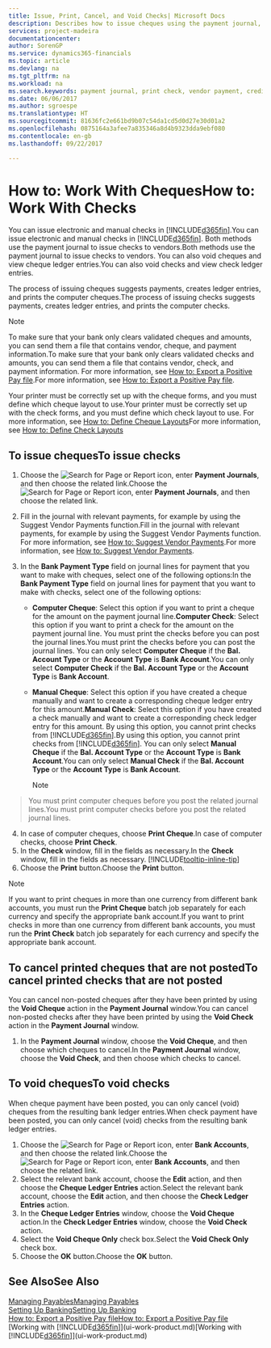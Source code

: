 ```yaml
---
title: Issue, Print, Cancel, and Void Checks| Microsoft Docs
description: Describes how to issue cheques using the payment journal, print cheques, and void or view cheque ledger entries in Financials.
services: project-madeira
documentationcenter: 
author: SorenGP
ms.service: dynamics365-financials
ms.topic: article
ms.devlang: na
ms.tgt_pltfrm: na
ms.workload: na
ms.search.keywords: payment journal, print check, vendor payment, creditor, debt, balance due, AP
ms.date: 06/06/2017
ms.author: sgroespe
ms.translationtype: HT
ms.sourcegitcommit: 81636fc2e661bd9b07c54da1cd5d0d27e30d01a2
ms.openlocfilehash: 0875164a3afee7a835346a8d4b9323dda9ebf080
ms.contentlocale: en-gb
ms.lasthandoff: 09/22/2017

---
```

# <a name="how-to-work-with-checks"></a><span data-ttu-id="69f92-103">How to: Work With Cheques</span><span class="sxs-lookup"><span data-stu-id="69f92-103">How to: Work With Checks</span></span>
<span data-ttu-id="69f92-104">You can issue electronic and manual checks in [!INCLUDE[d365fin](includes/d365fin_md.md)].</span><span class="sxs-lookup"><span data-stu-id="69f92-104">You can issue electronic and manual checks in [!INCLUDE[d365fin](includes/d365fin_md.md)].</span></span> <span data-ttu-id="69f92-105">Both methods use the payment journal to issue checks to vendors.</span><span class="sxs-lookup"><span data-stu-id="69f92-105">Both methods use the payment journal to issue checks to vendors.</span></span> <span data-ttu-id="69f92-106">You can also void cheques and view cheque ledger entries.</span><span class="sxs-lookup"><span data-stu-id="69f92-106">You can also void checks and view check ledger entries.</span></span>

<span data-ttu-id="69f92-107">The process of issuing cheques suggests payments, creates ledger entries, and prints the computer cheques.</span><span class="sxs-lookup"><span data-stu-id="69f92-107">The process of issuing checks suggests payments, creates ledger entries, and prints the computer checks.</span></span>

> [!NOTE]  
>   <span data-ttu-id="69f92-108">To make sure that your bank only clears validated cheques and amounts, you can send them a file that contains vendor, cheque, and payment information.</span><span class="sxs-lookup"><span data-stu-id="69f92-108">To make sure that your bank only clears validated checks and amounts, you can send them a file that contains vendor, check, and payment information.</span></span> <span data-ttu-id="69f92-109">For more information, see [How to: Export a Positive Pay file](finance-how-positive-pay.md).</span><span class="sxs-lookup"><span data-stu-id="69f92-109">For more information, see [How to: Export a Positive Pay file](finance-how-positive-pay.md).</span></span>

<span data-ttu-id="69f92-110">Your printer must be correctly set up with the cheque forms, and you must define which cheque layout to use.</span><span class="sxs-lookup"><span data-stu-id="69f92-110">Your printer must be correctly set up with the check forms, and you must define which check layout to use.</span></span> <span data-ttu-id="69f92-111">For more information, see [How to: Define Cheque Layouts](finance-how-define-check-layouts.md)</span><span class="sxs-lookup"><span data-stu-id="69f92-111">For more information, see [How to: Define Check Layouts](finance-how-define-check-layouts.md)</span></span>

## <a name="to-issue-checks"></a><span data-ttu-id="69f92-112">To issue cheques</span><span class="sxs-lookup"><span data-stu-id="69f92-112">To issue checks</span></span>
1. <span data-ttu-id="69f92-113">Choose the ![Search for Page or Report](media/ui-search/search_small.png "Search for Page or Report icon") icon, enter **Payment Journals**, and then choose the related link.</span><span class="sxs-lookup"><span data-stu-id="69f92-113">Choose the ![Search for Page or Report](media/ui-search/search_small.png "Search for Page or Report icon") icon, enter **Payment Journals**, and then choose the related link.</span></span>
2. <span data-ttu-id="69f92-114">Fill in the journal with relevant payments, for example by using the Suggest Vendor Payments function.</span><span class="sxs-lookup"><span data-stu-id="69f92-114">Fill in the journal with relevant payments, for example by using the Suggest Vendor Payments function.</span></span> <span data-ttu-id="69f92-115">For more information, see [How to: Suggest Vendor Payments](payables-how-suggest-vendor-payments.md).</span><span class="sxs-lookup"><span data-stu-id="69f92-115">For more information, see [How to: Suggest Vendor Payments](payables-how-suggest-vendor-payments.md).</span></span>
3. <span data-ttu-id="69f92-116">In the **Bank Payment Type** field on journal lines for payment that you want to make with cheques, select one of the following options:</span><span class="sxs-lookup"><span data-stu-id="69f92-116">In the **Bank Payment Type** field on journal lines for payment that you want to make with checks, select one of the following options:</span></span>

   * <span data-ttu-id="69f92-117">**Computer Cheque**: Select this option if you want to print a cheque for the amount on the payment journal line.</span><span class="sxs-lookup"><span data-stu-id="69f92-117">**Computer Check**: Select this option if you want to print a check for the amount on the payment journal line.</span></span> <span data-ttu-id="69f92-118">You must print the checks before you can post the journal lines.</span><span class="sxs-lookup"><span data-stu-id="69f92-118">You must print the checks before you can post the journal lines.</span></span> <span data-ttu-id="69f92-119">You can only select **Computer Cheque** if the **Bal. Account Type** or the **Account Type** is **Bank Account**.</span><span class="sxs-lookup"><span data-stu-id="69f92-119">You can only select **Computer Check** if the **Bal. Account Type** or the **Account Type** is **Bank Account**.</span></span>
   * <span data-ttu-id="69f92-120">**Manual Cheque**: Select this option if you have created a cheque manually and want to create a corresponding cheque ledger entry for this amount.</span><span class="sxs-lookup"><span data-stu-id="69f92-120">**Manual Check**: Select this option if you have created a check manually and want to create a corresponding check ledger entry for this amount.</span></span> <span data-ttu-id="69f92-121">By using this option, you cannot print checks from [!INCLUDE[d365fin](includes/d365fin_md.md)].</span><span class="sxs-lookup"><span data-stu-id="69f92-121">By using this option, you cannot print checks from [!INCLUDE[d365fin](includes/d365fin_md.md)].</span></span> <span data-ttu-id="69f92-122">You can only select **Manual Cheque** if the **Bal. Account Type** or the **Account Type** is **Bank Account**.</span><span class="sxs-lookup"><span data-stu-id="69f92-122">You can only select **Manual Check** if the **Bal. Account Type** or the **Account Type** is **Bank Account**.</span></span>

     > [!NOTE]  
>   <span data-ttu-id="69f92-123">You must print computer cheques before you post the related journal lines.</span><span class="sxs-lookup"><span data-stu-id="69f92-123">You must print computer checks before you post the related journal lines.</span></span>
4. <span data-ttu-id="69f92-124">In case of computer cheques, choose **Print Cheque**.</span><span class="sxs-lookup"><span data-stu-id="69f92-124">In case of computer checks, choose **Print Check**.</span></span>
5. <span data-ttu-id="69f92-125">In the **Check** window, fill in the fields as necessary.</span><span class="sxs-lookup"><span data-stu-id="69f92-125">In the **Check** window, fill in the fields as necessary.</span></span> [!INCLUDE[tooltip-inline-tip](includes/tooltip-inline-tip_md.md)]
6. <span data-ttu-id="69f92-126">Choose the **Print** button.</span><span class="sxs-lookup"><span data-stu-id="69f92-126">Choose the **Print** button.</span></span>

> [!NOTE]  
>   <span data-ttu-id="69f92-127">If you want to print cheques in more than one currency from different bank accounts, you must run the **Print Cheque** batch job separately for each currency and specify the appropriate bank account.</span><span class="sxs-lookup"><span data-stu-id="69f92-127">If you want to print checks in more than one currency from different bank accounts, you must run the **Print Check** batch job separately for each currency and specify the appropriate bank account.</span></span>

## <a name="to-cancel-printed-checks-that-are-not-posted"></a><span data-ttu-id="69f92-128">To cancel printed cheques that are not posted</span><span class="sxs-lookup"><span data-stu-id="69f92-128">To cancel printed checks that are not posted</span></span>
<span data-ttu-id="69f92-129">You can cancel non-posted cheques after they have been printed by using the **Void Cheque** action in the **Payment Journal** window.</span><span class="sxs-lookup"><span data-stu-id="69f92-129">You can cancel non-posted checks after they have been printed by using the **Void Check** action in the **Payment Journal** window.</span></span>

1. <span data-ttu-id="69f92-130">In the **Payment Journal** window, choose the **Void Cheque**, and then choose which cheques to cancel.</span><span class="sxs-lookup"><span data-stu-id="69f92-130">In the **Payment Journal** window, choose the **Void Check**, and then choose which checks to cancel.</span></span>

## <a name="to-void-checks"></a><span data-ttu-id="69f92-131">To void cheques</span><span class="sxs-lookup"><span data-stu-id="69f92-131">To void checks</span></span>
<span data-ttu-id="69f92-132">When cheque payment have been posted, you can only cancel (void) cheques from the resulting bank ledger entries.</span><span class="sxs-lookup"><span data-stu-id="69f92-132">When check payment have been posted, you can only cancel (void) checks from the resulting bank ledger entries.</span></span>

1. <span data-ttu-id="69f92-133">Choose the ![Search for Page or Report](media/ui-search/search_small.png "Search for Page or Report icon") icon, enter **Bank Accounts**, and then choose the related link.</span><span class="sxs-lookup"><span data-stu-id="69f92-133">Choose the ![Search for Page or Report](media/ui-search/search_small.png "Search for Page or Report icon") icon, enter **Bank Accounts**, and then choose the related link.</span></span>
2. <span data-ttu-id="69f92-134">Select the relevant bank account, choose the **Edit** action, and then choose the **Cheque Ledger Entries** action.</span><span class="sxs-lookup"><span data-stu-id="69f92-134">Select the relevant bank account, choose the **Edit** action, and then choose the **Check Ledger Entries** action.</span></span>
3. <span data-ttu-id="69f92-135">In the **Cheque Ledger Entries** window, choose the **Void Cheque** action.</span><span class="sxs-lookup"><span data-stu-id="69f92-135">In the **Check Ledger Entries** window, choose the **Void Check** action.</span></span>
4. <span data-ttu-id="69f92-136">Select the **Void Cheque Only** check box.</span><span class="sxs-lookup"><span data-stu-id="69f92-136">Select the **Void Check Only** check box.</span></span>
5. <span data-ttu-id="69f92-137">Choose the **OK** button.</span><span class="sxs-lookup"><span data-stu-id="69f92-137">Choose the **OK** button.</span></span>

## <a name="see-also"></a><span data-ttu-id="69f92-138">See Also</span><span class="sxs-lookup"><span data-stu-id="69f92-138">See Also</span></span>
[<span data-ttu-id="69f92-139">Managing Payables</span><span class="sxs-lookup"><span data-stu-id="69f92-139">Managing Payables</span></span>](payables-manage-payables.md)  
[<span data-ttu-id="69f92-140">Setting Up Banking</span><span class="sxs-lookup"><span data-stu-id="69f92-140">Setting Up Banking</span></span>](bank-setup-banking.md)  
[<span data-ttu-id="69f92-141">How to: Export a Positive Pay file</span><span class="sxs-lookup"><span data-stu-id="69f92-141">How to: Export a Positive Pay file</span></span>](finance-how-positive-pay.md)  
<span data-ttu-id="69f92-142">[Working with [!INCLUDE[d365fin](includes/d365fin_md.md)]](ui-work-product.md)</span><span class="sxs-lookup"><span data-stu-id="69f92-142">[Working with [!INCLUDE[d365fin](includes/d365fin_md.md)]](ui-work-product.md)</span></span>  

